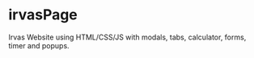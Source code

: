 # irvasPage
Irvas Website using HTML/CSS/JS with modals, tabs, calculator, forms, timer and popups.

